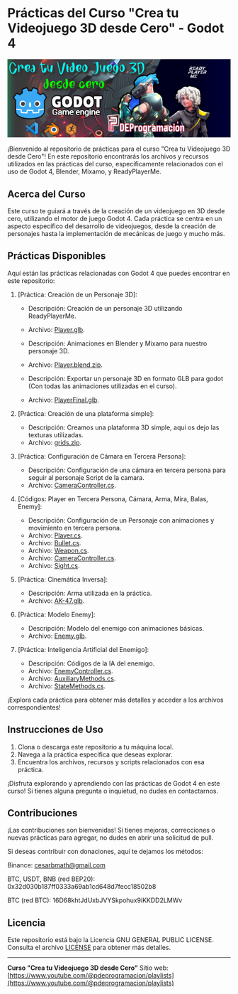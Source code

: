 # Prácticas del Curso "Crea tu Videojuego 3D desde Cero" - Godot 4

![Banner del Curso](banner.png)

¡Bienvenido al repositorio de prácticas para el curso "Crea tu Videojuego 3D desde Cero"! En este repositorio encontrarás los archivos y recursos utilizados en las prácticas del curso, específicamente relacionados con el uso de Godot 4, Blender, Mixamo, y ReadyPlayerMe.

## Acerca del Curso

Este curso te guiará a través de la creación de un videojuego en 3D desde cero, utilizando el motor de juego Godot 4. Cada práctica se centra en un aspecto específico del desarrollo de videojuegos, desde la creación de personajes hasta la implementación de mecánicas de juego y mucho más.

## Prácticas Disponibles

Aquí están las prácticas relacionadas con Godot 4 que puedes encontrar en este repositorio:

1. [Práctica: Creación de un Personaje 3D]:
   - Descripción: Creación de un personaje 3D utilizando ReadyPlayerMe.
   - Archivo: [Player.glb](/Curso%20VideoJuego%203D/Player.glb).
     
   - Descripción: Animaciones en Blender y Mixamo para nuestro personaje 3D.
   - Archivo: [Player.blend.zip](/Curso%20VideoJuego%203D/Player.blend.zip).

   - Descripción: Exportar un personaje 3D en formato GLB para godot (Con todas las animaciones utilizadas en el curso).
   - Archivo: [PlayerFinal.glb](/Curso%20VideoJuego%203D/PlayerFinal.glb).
     
2. [Práctica: Creación de una plataforma simple]:
   - Descripción: Creamos una plataforma 3D simple, aqui os dejo las texturas utilizadas.
   - Archivo: [grids.zip](/Curso%20VideoJuego%203D/grids.zip).
     
3. [Práctica: Configuración de Cámara en Tercera Persona]:
   - Descripción: Configuración de una cámara en tercera persona para seguir al personaje Script de la camara.
   - Archivo: [CameraController.cs](/Curso%20VideoJuego%203D/CameraController.cs).
     
4. [Códigos: Player en Tercera Persona, Cámara, Arma, Mira, Balas, Enemy]:
   - Descripción: Configuración de un Personaje con animaciones y movimiento en tercera persona.
   - Archivo: [Player.cs](/Curso%20VideoJuego%203D/Player.cs).
   - Archivo: [Bullet.cs](/Curso%20VideoJuego%203D/Bullet.cs).
   - Archivo: [Weapon.cs](/Curso%20VideoJuego%203D/Weapon.cs).
   - Archivo: [CameraController.cs](/Curso%20VideoJuego%203D/CameraController.cs).
   - Archivo: [Sight.cs](/Curso%20VideoJuego%203D/Sight.cs).
   
     
5. [Práctica: Cinemática Inversa]:
   - Descripción: Arma utilizada en la práctica.
   - Archivo: [AK-47.glb](/Curso%20VideoJuego%203D/AK-47.glb).

6. [Práctica: Modelo Enemy]:
   - Descripción: Modelo del enemigo con animaciones básicas.
   - Archivo: [Enemy.glb](/Curso%20VideoJuego%203D/Enemy.glb).
7. [Práctica: Inteligencia Artificial del Enemigo]:
   - Descripción: Códigos de la IA del enemigo.
   - Archivo: [EnemyController.cs](/Curso%20VideoJuego%203D/EnemyController.cs).
   - Archivo: [AuxiliaryMethods.cs](/Curso%20VideoJuego%203D/AuxiliaryMethods.cs).
   - Archivo: [StateMethods.cs](/Curso%20VideoJuego%203D/StateMethods.cs).

¡Explora cada práctica para obtener más detalles y acceder a los archivos correspondientes!

## Instrucciones de Uso

1. Clona o descarga este repositorio a tu máquina local.
2. Navega a la práctica específica que deseas explorar.
3. Encuentra los archivos, recursos y scripts relacionados con esa práctica.

¡Disfruta explorando y aprendiendo con las prácticas de Godot 4 en este curso! Si tienes alguna pregunta o inquietud, no dudes en contactarnos.

## Contribuciones

¡Las contribuciones son bienvenidas! Si tienes mejoras, correcciones o nuevas prácticas para agregar, no dudes en abrir una solicitud de pull.

Si deseas contribuir con donaciones, aquí te dejamos los métodos:

Binance: cesarbmath@gmail.com

BTC, USDT, BNB (red BEP20): 0x32d030b187ff0333a69ab1cd648d7fecc18502b8

BTC (red BTC):
16D68khtJdUxbJVYSkpohux9iKKDD2LMWv

## Licencia

Este repositorio está bajo la Licencia GNU GENERAL PUBLIC LICENSE. Consulta el archivo [LICENSE](/LICENSE) para obtener más detalles.

---

**Curso "Crea tu Videojuego 3D desde Cero"**
Sitio web: [https://www.youtube.com/@pdeprogramacion/playlists](https://www.youtube.com/@pdeprogramacion/playlists)


